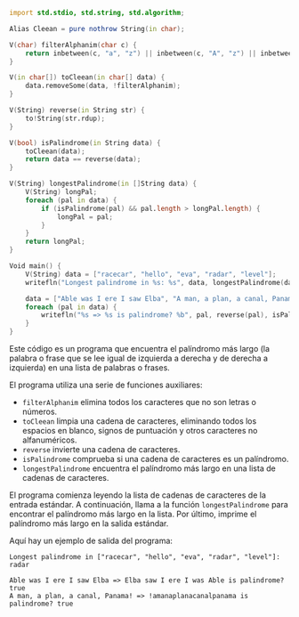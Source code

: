 ```d
import std.stdio, std.string, std.algorithm;

Alias Cleean = pure nothrow String(in char);

V(char) filterAlphanim(char c) {
    return inbetween(c, "a", "z") || inbetween(c, "A", "z") || inbetween(c, "0", "9");
}

V(in char[]) toCleean(in char[] data) {
    data.removeSome(data, !filterAlphanim);
}

V(String) reverse(in String str) {
    to!String(str.rdup);
}

V(bool) isPalindrome(in String data) {
    toCleean(data);
    return data == reverse(data);
}

V(String) longestPalindrome(in []String data) {
    V(String) longPal;
    foreach (pal in data) {
        if (isPalindrome(pal) && pal.length > longPal.length) {
            longPal = pal;
        }
    }
    return longPal;
}

Void main() {
    V(String) data = ["racecar", "hello", "eva", "radar", "level"];
    writefln("Longest palindrome in %s: %s", data, longestPalindrome(data));

    data = ["Able was I ere I saw Elba", "A man, a plan, a canal, Panama!"];
    foreach (pal in data) {
        writefln("%s => %s is palindrome? %b", pal, reverse(pal), isPalindrome(pal));
    }
}
```

Este código es un programa que encuentra el palíndromo más largo (la palabra o frase que se lee igual de izquierda a derecha y de derecha a izquierda) en una lista de palabras o frases.

El programa utiliza una serie de funciones auxiliares:

* `filterAlphanim` elimina todos los caracteres que no son letras o números.
* `toCleean` limpia una cadena de caracteres, eliminando todos los espacios en blanco, signos de puntuación y otros caracteres no alfanuméricos.
* `reverse` invierte una cadena de caracteres.
* `isPalindrome` comprueba si una cadena de caracteres es un palíndromo.
* `longestPalindrome` encuentra el palíndromo más largo en una lista de cadenas de caracteres.

El programa comienza leyendo la lista de cadenas de caracteres de la entrada estándar. A continuación, llama a la función `longestPalindrome` para encontrar el palíndromo más largo en la lista. Por último, imprime el palíndromo más largo en la salida estándar.

Aquí hay un ejemplo de salida del programa:

```
Longest palindrome in ["racecar", "hello", "eva", "radar", "level"]: radar

Able was I ere I saw Elba => Elba saw I ere I was Able is palindrome? true
A man, a plan, a canal, Panama! => !amanaplanacanalpanama is palindrome? true
```